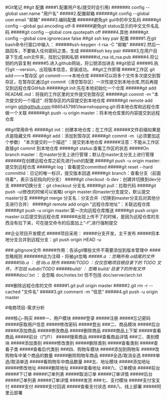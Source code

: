  #Git笔记
 ##git 配置
 ####1.配置用户名(提交时会引用)
 ######it config --global user.name "用户名"
 #####2.配置邮箱
 ######git config --global user.email "邮箱"
 #####3.编码配置
 ######避免git gui中的中文乱码
 #####git config --global gui.encoding utf-8
 ######避免git status显示的中文文件名乱码
 #####git config --global core.quotepath off
 #####4.其他
 #####git config --global core.ignorecase false
 ##git ssh key pair 配置
 #####1.在git bash命令行窗口中输入：
 ######ssh-keygen -t rsa -C "邮箱"
 #####2.然后一路回车，不要输入任何密码之类，生成
 ######ssh key pair 
 #####3,在用户目录下生成.ssh文件夹，找到公钥和私钥
 ######id_rsa id_rsa.pub
 #####4.将公钥的内容复制
 #####5.进入github网站，将公钥添加进去
 ##git验证
 #####6.执行git --version，出现版本信息，安装成功。
 ##git工作原理
 #####工作区 git add--->暂存区 git commit--->本地仓库
 #####可以将多个文件多次提交到暂存区，在暂存区通过git commit（清空暂存区）一次性提交到本地仓库,然后再提交到远程仓库GitHub
 ######git init:先在本地初始化一个仓库
 ######git add README.md：将我的工作区里的文件提交到暂存区
 ######git commit -m "本次提交的一个描述" :将暂存区的内容提交到本地仓库
 ######git remote add origin git@github.com:lll865457981/learnshopping.git:将本地仓库和远程仓库做一个关联
 ######git push -u origin master：将本地仓库里的内容提交到远程仓库
 
 ##git常用命令
 #####git init：创建本地仓库；在工作区
 ######文件前缀如果是点是隐藏文件
 #####git add：添加到暂存区
 #####git commit -m（必须要加这个参数） "本次提交的一个描述" ：提交到本地仓库
   ######注意：不能从工作区直接git commit 到本地仓库
 #####git status:查看工作区的状态
 #####On branch master：在master分支上进行管理；默认在master主分支上进行管理
 ######在创建远程仓库之前先进行ssh的配置
 #####git push -u origin master:提交到远程仓库
 #####git log：查看提交committed
 #####git reset --hard committid：日记的唯一标识，提交版本回退
 #####git branch：查看分支（前面待着*，表示当前指向的分支）
 #####git checkout -b dev：创建并切换到dev分支
 #####切换分支：git checkout 分支名
 #####git pull：拉取代码
 #####git push -u(修改的时候可以省略) origin master:向master分支提交，默认提交master分支
 #####git merge 分支名：分支合并（切换到master分支后对其他分支进行合并）
 #####git remote add origin "远程仓库地址"：关联远程仓库
 #####git push -u origin master:第一次向远程仓库推送
 #####git push origin master:以后提交到远程仓库
 ######出现上传不了的时候，是因为远程仓库的东西没有拉下来，可在提交命令的后面加上“-f”,进行强制提交
 
 ##企业项目开发模式
 #####项目采用：
   #####分支开发，主干发布
   #####将本地分支合并到远程分支：git push origin HEAD -u
 
 ###.gitignore文件
 #####作用：告诉git哪些文件不需要添加到版本管理中
 ####忽略规则
 #######此为注释 - 将被git忽略
 #####*.a ：忽略所有.a结尾的文件
 #####!lib.a ： 但 lib.a 除外
 #####/TODO ：仅仅忽略项目根目录下的 TODO 文件，不包括 subdir/TODO
 #####build/ ： 忽略 build/ 目录下的所有文件
 #####doc/*.txt ： 会忽略 doc/notes.txt 但不包括 doc/server/arch.txt
 
 ###删除远程仓库的文件
 #####1.git pull origin master
 #####2.git rm -r --cached "文件名"
 #####3.git comment -m "信息"
 #####4.git push -u origin master
 
 
 #电商项目-需求分析
 
 ###核心-购买
 ####一、用户模块
 #####登录
 #####注册
 #####忘记密码
 #####获取用户信息
 #####修改密码
 #####登出
 ###二、商品模块
 #####后台
 #####添加商品
 #####修改商品
 #####删除商品
 #####商品上下架
 #####查看商品
 #####前台（门户）
 #####搜索商品
 #####查看商品详情
 ###三、类别模块
 #####添加类别
 #####修改类别
 #####删除类别
 #####查看类别
 #####查看子类
 #####查看后代类别
 ###四、购物车模块
 #####添加到购物车
 #####改购物车中某个商品的数量
 #####删除购物车商品
 #####全选/取消全选 
 #####单选/取消单选 
 #####看购物车中商品数量
 ###五、地址模块
 #####添加地址
 #####修改地址
 #####删除地址
 #####查看地址
 ###六、订单模块
 #####前台
 #####下订单
 #####订单列表
 #####取消订单
 #####订单详情
 #####后台
 #####订单列表
 #####订单详情
 #####发货
 ###七、支付模块
 #####支付宝支付
 #####支付
 #####支付回调
 #####查看支付状态
 ###八、线上部署
 #####阿里云部署
  
 
 